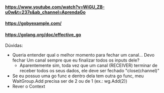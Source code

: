 #### https://www.youtube.com/watch?v=WiGU_ZB-u0w&t=237s&ab_channel=AprendaGo

#### https://gobyexample.com/

#### https://golang.org/doc/effective_go

Dúvidas:

- Queria entender qual o melhor momento para fechar um canal... Devo fechar Um canal sempre que eu finalizar todos os inputs dele?
	* Aparentemente sim, toda vez que um canal (RECEIVER) terminar de receber todos os seus dados, ele deve ser fechado "close(channel)"
- Se eu possuo uma go func e dentro dela tem outra go func, meu WaitGroup.Add precisa ser de 2 ou de 1 (ex.: wg.Add(2))
- Rever o Context